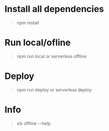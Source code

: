 # Install all dependencies
> npm install

# Run local/ofline 
> npm run local
or
> serverless offline

# Deploy 
> npm run deploy
or
> serverless deploy

# Info
> sls offline --help